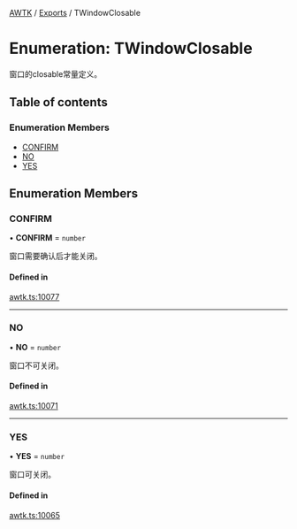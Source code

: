 [AWTK](../README.md) / [Exports](../modules.md) / TWindowClosable

# Enumeration: TWindowClosable

窗口的closable常量定义。

## Table of contents

### Enumeration Members

- [CONFIRM](TWindowClosable.md#confirm)
- [NO](TWindowClosable.md#no)
- [YES](TWindowClosable.md#yes)

## Enumeration Members

### CONFIRM

• **CONFIRM** = `number`

窗口需要确认后才能关闭。

#### Defined in

[awtk.ts:10077](https://github.com/zlgopen/awtk-binding/blob/c57d9273/tools/code_gen/js/output/awtk.ts#L10077)

___

### NO

• **NO** = `number`

窗口不可关闭。

#### Defined in

[awtk.ts:10071](https://github.com/zlgopen/awtk-binding/blob/c57d9273/tools/code_gen/js/output/awtk.ts#L10071)

___

### YES

• **YES** = `number`

窗口可关闭。

#### Defined in

[awtk.ts:10065](https://github.com/zlgopen/awtk-binding/blob/c57d9273/tools/code_gen/js/output/awtk.ts#L10065)
